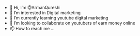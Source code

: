 - 👋 Hi, I’m @ArmanQureshi
- 👀 I’m interested in Digital marketing 
- 🌱 I’m currently learning youtube digital marketing
- 💞️ I’m looking to collaborate on youtubers of earn money online
- 📫 How to reach me ...

<!---
ArmanQureshi/ArmanQureshi is a ✨ special ✨ repository because its `README.md` (this file) appears on your GitHub profile.
You can click the Preview link to take a look at your changes.
--->

